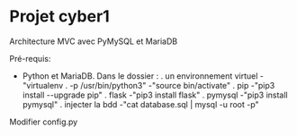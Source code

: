 # Projet cyber1
Architecture MVC avec PyMySQL et MariaDB

Pré-requis:
- Python et MariaDB.
Dans le dossier :
. un environnement virtuel
  -"virtualenv . -p /usr/bin/python3"
  -"source bin/activate"
. pip
  -"pip3 install --upgrade pip"
. flask
  -"pip3 install flask"
. pymysql
  -"pip3 install pymysql"
. injecter la bdd
  -"cat database.sql | mysql -u root -p"

Modifier config.py
